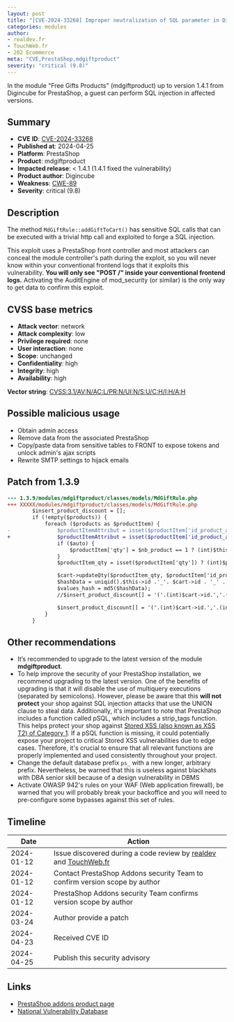 ```yaml
---
layout: post
title: "[CVE-2024-33268] Improper neutralization of SQL parameter in Digincube - Free Gifts Products module for PrestaShop"
categories: modules
author:
- realdev.fr
- TouchWeb.fr
- 202 Ecommerce
meta: "CVE,PrestaShop,mdgiftproduct"
severity: "critical (9.8)"
---
```


In the module "Free Gifts Products" (mdgiftproduct) up to version 1.4.1 from Digincube for PrestaShop, a guest can perform SQL injection in affected versions.

## Summary

* **CVE ID**: [CVE-2024-33268](https://cve.mitre.org/cgi-bin/cvename.cgi?name=CVE-2024-33268)
* **Published at**: 2024-04-25
* **Platform**: PrestaShop
* **Product**: mdgiftproduct
* **Impacted release**: < 1.4.1 (1.4.1 fixed the vulnerability)
* **Product author**: Digincube
* **Weakness**: [CWE-89](https://cwe.mitre.org/data/definitions/89.html)
* **Severity**: critical (9.8)

## Description

The method `MdGiftRule::addGiftToCart()` has sensitive SQL calls that can be executed with a trivial http call and exploited to forge a SQL injection.

This exploit uses a PrestaShop front controller and most attackers can conceal the module controller's path during the exploit, so you will never know within your conventional frontend logs that it exploits this vulnerability. **You will only see "POST /" inside your conventional frontend logs.** Activating the AuditEngine of mod_security (or similar) is the only way to get data to confirm this exploit.


## CVSS base metrics

* **Attack vector**: network
* **Attack complexity**: low
* **Privilege required**: none
* **User interaction**: none
* **Scope**: unchanged
* **Confidentiality**: high
* **Integrity**: high
* **Availability**: high

**Vector string**: [CVSS:3.1/AV:N/AC:L/PR:N/UI:N/S:U/C:H/I:H/A:H](https://nvd.nist.gov/vuln-metrics/cvss/v3-calculator?vector=AV:N/AC:L/PR:N/UI:N/S:U/C:H/I:H/A:H)

## Possible malicious usage

* Obtain admin access
* Remove data from the associated PrestaShop
* Copy/paste data from sensitive tables to FRONT to expose tokens and unlock admin's ajax scripts
* Rewrite SMTP settings to hijack emails


## Patch from 1.3.9

```diff
--- 1.3.9/modules/mdgiftproduct/classes/models/MdGiftRule.php
+++ XXXXX/modules/mdgiftproduct/classes/models/MdGiftRule.php
        $insert_product_discount = [];
        if (!empty($products)) {
            foreach ($products as $productItem) {
-               $productItemAttribut = isset($productItem['id_product_attribute']) ? $productItem['id_product_attribute'] : 0;
+               $productItemAttribut = isset($productItem['id_product_attribute']) ? (int) $productItem['id_product_attribute'] : 0;
                if ($auto) {
                    $productItem['qty'] = $nb_product == 1 ? (int)$this->nb_product_gift : 1;
                }
                $productItem_qty = isset($productItem['qty']) ? (int)$productItem['qty'] : 1;

                $cart->updateQty($productItem_qty, $productItem['id_product'], $productItemAttribut, false, 'up');
                $hashData = uniqid().$this->id .'_'. $cart->id . '_' . $productItem['id_product']. '_' . $productItemAttribut;
                $values_hash = md5($hashData);
                //$insert_product_discount[] = '('.(int)$cart->id.','.(int)$this->id.','.(int)$productItem['id_product'].','.$productItemAttribut.','.($nb_product == 1 ? (int)$this->nb_product_gift : 1).', "'.$values_hash.'" )';

                $insert_product_discount[] = '('.(int)$cart->id.','.(int)$this->id.','.(int)$productItem['id_product'].','.$productItemAttribut.','.$productItem_qty.', "'.$values_hash.'" )';
            }
        }
```

## Other recommendations

* It’s recommended to upgrade to the latest version of the module **mdgiftproduct**.
* To help improve the security of your PrestaShop installation, we recommend upgrading to the latest version. One of the benefits of upgrading is that it will disable the use of multiquery executions (separated by semicolons). However, please be aware that this **will not protect** your shop against SQL injection attacks that use the UNION clause to steal data. Additionally, it's important to note that PrestaShop includes a function called pSQL, which includes a strip_tags function. This helps protect your shop against [Stored XSS (also known as XSS T2) of Category 1](https://security.friendsofpresta.org/modules/2023/02/07/stored-xss.html). If a pSQL function is missing, it could potentially expose your project to critical Stored XSS vulnerabilities due to edge cases. Therefore, it's crucial to ensure that all relevant functions are properly implemented and used consistently throughout your project.
* Change the default database prefix `ps_` with a new longer, arbitrary prefix. Nevertheless, be warned that this is useless against blackhats with DBA senior skill because of a design vulnerability in DBMS
* Activate OWASP 942's rules on your WAF (Web application firewall), be warned that you will probably break your backoffice and you will need to pre-configure some bypasses against this set of rules.

## Timeline

| Date | Action |
|--|--|
| 2024-01-12 | Issue discovered during a code review by [realdev](https://www.realdev.fr) and [TouchWeb.fr](https://www.touchweb.fr) |
| 2024-01-12 | Contact PrestaShop Addons security Team to confirm version scope by author |
| 2024-01-12 | PrestaShop Addons security Team confirms version scope by author |
| 2024-03-24 | Author provide a patch |
| 2024-04-23 | Received CVE ID |
| 2024-04-25 | Publish this security advisory |


## Links

* [PrestaShop addons product page](https://addons.prestashop.com/fr/promotions-cadeaux/52163-cadeaux-produits-gratuits.html)
* [National Vulnerability Database](https://nvd.nist.gov/vuln/detail/CVE-2024-33268)